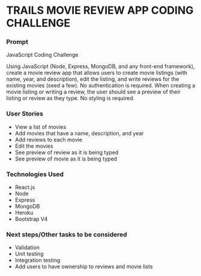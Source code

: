 # TRAILS MOVIE REVIEW APP CODING CHALLENGE

### Prompt
JavaScript Coding Challenge

Using JavaScript (Node, Express, MongoDB, and any front-end framework), create a movie review app that allows users to create movie listings (with name, year, and description), edit the listing, and write reviews for the existing movies (seed a few). No authentication is required. When creating a movie listing or writing a review, the user should see a preview of their listing or review as they type. No styling is required.


### User Stories
* View a list of movies
* Add movies that have a name, description, and year
* Add reviews to each movie
* Edit the movies
* See preview of review as it is being typed
* See preview of movie as it is being typed

### Technologies Used
* React.js
* Node
* Express
* MongoDB
* Heroku
* Bootstrap V4


### Next steps/Other tasks to be considered
* Validation
* Unit testing
* Integration testing
* Add users to have ownership to reviews and movie lists

